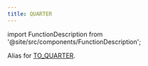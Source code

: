 ```yaml
---
title: QUARTER
---
```

import FunctionDescription from '@site/src/components/FunctionDescription';

<FunctionDescription description="Introduced or updated: v1.2.375"/>

Alias for [TO_QUARTER](to-quarter).